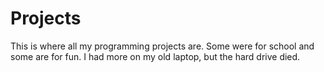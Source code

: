 # Projects

This is where all my programming projects are. Some were for school and some are for fun. I had more on my old laptop, but the hard drive died.

